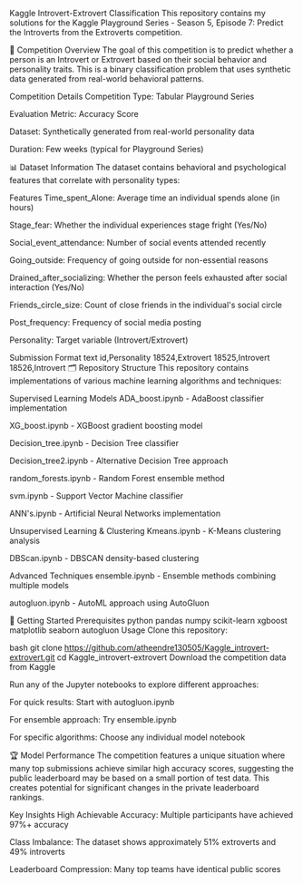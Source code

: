 Kaggle Introvert-Extrovert Classification
This repository contains my solutions for the Kaggle Playground Series - Season 5, Episode 7: Predict the Introverts from the Extroverts competition.

🎯 Competition Overview
The goal of this competition is to predict whether a person is an Introvert or Extrovert based on their social behavior and personality traits. This is a binary classification problem that uses synthetic data generated from real-world behavioral patterns.

Competition Details
Competition Type: Tabular Playground Series

Evaluation Metric: Accuracy Score

Dataset: Synthetically generated from real-world personality data

Duration: Few weeks (typical for Playground Series)

📊 Dataset Information
The dataset contains behavioral and psychological features that correlate with personality types:

Features
Time_spent_Alone: Average time an individual spends alone (in hours)

Stage_fear: Whether the individual experiences stage fright (Yes/No)

Social_event_attendance: Number of social events attended recently

Going_outside: Frequency of going outside for non-essential reasons

Drained_after_socializing: Whether the person feels exhausted after social interaction (Yes/No)

Friends_circle_size: Count of close friends in the individual's social circle

Post_frequency: Frequency of social media posting

Personality: Target variable (Introvert/Extrovert)

Submission Format
text
id,Personality
18524,Extrovert
18525,Introvert
18526,Introvert
🗂️ Repository Structure
This repository contains implementations of various machine learning algorithms and techniques:

Supervised Learning Models
ADA_boost.ipynb - AdaBoost classifier implementation

XG_boost.ipynb - XGBoost gradient boosting model

Decision_tree.ipynb - Decision Tree classifier

Decision_tree2.ipynb - Alternative Decision Tree approach

random_forests.ipynb - Random Forest ensemble method

svm.ipynb - Support Vector Machine classifier

ANN's.ipynb - Artificial Neural Networks implementation

Unsupervised Learning & Clustering
Kmeans.ipynb - K-Means clustering analysis

DBScan.ipynb - DBSCAN density-based clustering

Advanced Techniques
ensemble.ipynb - Ensemble methods combining multiple models

autogluon.ipynb - AutoML approach using AutoGluon

🚀 Getting Started
Prerequisites
python
pandas
numpy
scikit-learn
xgboost
matplotlib
seaborn
autogluon
Usage
Clone this repository:

bash
git clone https://github.com/atheendre130505/Kaggle_introvert-extrovert.git
cd Kaggle_introvert-extrovert
Download the competition data from Kaggle

Run any of the Jupyter notebooks to explore different approaches:

For quick results: Start with autogluon.ipynb

For ensemble approach: Try ensemble.ipynb

For specific algorithms: Choose any individual model notebook

🏆 Model Performance
The competition features a unique situation where many top submissions achieve similar high accuracy scores, suggesting the public leaderboard may be based on a small portion of test data. This creates potential for significant changes in the private leaderboard rankings.

Key Insights
High Achievable Accuracy: Multiple participants have achieved 97%+ accuracy

Class Imbalance: The dataset shows approximately 51% extroverts and 49% introverts

Leaderboard Compression: Many top teams have identical public scores
